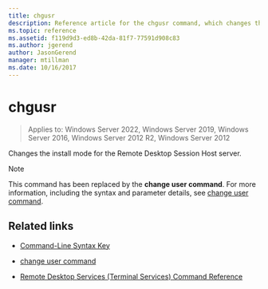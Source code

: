 ```yaml
---
title: chgusr
description: Reference article for the chgusr command, which changes the install mode for the Remote Desktop Session Host server.
ms.topic: reference
ms.assetid: f119d9d3-ed8b-42da-81f7-77591d908c83
ms.author: jgerend
author: JasonGerend
manager: mtillman
ms.date: 10/16/2017
---
```

# chgusr

>Applies to: Windows Server 2022, Windows Server 2019, Windows Server 2016, Windows Server 2012 R2, Windows Server 2012

Changes the install mode for the Remote Desktop Session Host server.

> [!NOTE]
> This command has been replaced by the **change user command**. For more information, including the syntax and parameter details, see [change user command](change-user.md).

## Related links

- [Command-Line Syntax Key](command-line-syntax-key.md)

- [change user command](change-user.md)

- [Remote Desktop Services (Terminal Services) Command Reference](remote-desktop-services-terminal-services-command-reference.md)
